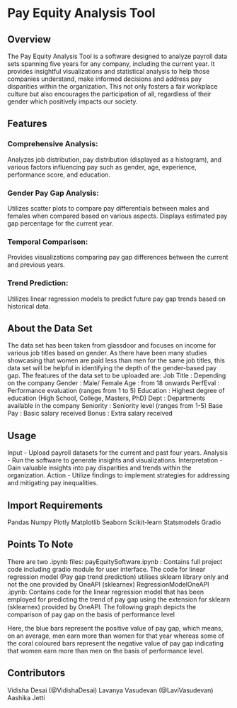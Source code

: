 # Pay Equity Analysis Tool

## Overview
The Pay Equity Analysis Tool is a software designed to analyze payroll data sets spanning five years for any company, including the current year. It provides insightful visualizations and statistical analysis to help those companies understand, make informed decisions and address pay disparities within the organization. This not only fosters a fair workplace culture but also encourages the participation of all, regardless of their gender which positively impacts our society.

## Features
### Comprehensive Analysis:
Analyzes job distribution, pay distribution (displayed as a histogram), and various factors influencing pay such as gender, age, experience, performance score, and education.
### Gender Pay Gap Analysis:
Utilizes scatter plots to compare pay differentials between males and females when compared based on various aspects. 
Displays estimated pay gap percentage for the current year.
### Temporal Comparison:
Provides visualizations comparing pay gap differences between the current and previous years.
### Trend Prediction:
Utilizes linear regression models to predict future pay gap trends based on historical data.


## About the Data Set
The data set has been taken from glassdoor and focuses on income for various job titles based on gender. As there have been many studies showcasing that women are paid less than men for the same job titles, this data set will be helpful in identifying the depth of the gender-based pay gap. The features of the data set to be uploaded are:
Job Title : Depending on the company
Gender : Male/ Female
Age : from 18 onwards
PerfEval :  Performance evaluation (ranges from 1 to 5)
Education : Highest degree of education (High School, College, Masters, PhD) 
Dept : Departments available in the company 
Seniority : Seniority level (ranges from 1-5)
Base Pay : Basic salary received
Bonus : Extra salary received 


## Usage
Input - Upload payroll datasets for the current and past four years.
Analysis - Run the software to generate insights and visualizations.
Interpretation - Gain valuable insights into pay disparities and trends within the organization.
Action - Utilize findings to implement strategies for addressing and mitigating pay inequalities.

## Import Requirements
Pandas
Numpy
Plotly
Matplotlib
Seaborn
Scikit-learn
Statsmodels
Gradio 

## Points To Note
There are two .ipynb files: 
payEquitySoftware.ipynb :
Contains full project code including gradio module for user interface. The code for linear regression model (Pay gap trend prediction) utilises sklearn library only and not the one provided by OneAPI  (sklearnex)
RegressionModelOneAPI .ipynb:
Contains code for the linear regression model that has been employed for predicting the trend of pay gap using the extension for sklearn (sklearnex) provided by OneAPI.
The following graph depicts the comparison of pay gap on the basis of performance level

Here, the blue bars represent the positive value of pay gap, which means, on an average, men earn more than women for that year whereas some of the coral coloured bars represent the negative value of pay gap indicating that women earn more than men on the basis of performance level.




## Contributors
Vidisha Desai (@VidishaDesai)
Lavanya Vasudevan (@LaviVasudevan)
Aashika Jetti 

